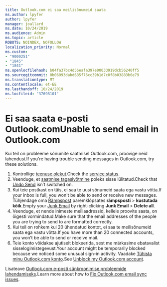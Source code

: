 ```yaml
---
title: Outlook.com ei saa meilisõnumeid saata
ms.author: lpyfer
author: lpyfer
manager: joallard
ms.date: 10/24/2019
ms.audience: Admin
ms.topic: article
ROBOTS: NOINDEX, NOFOLLOW
localization_priority: Normal
ms.custom:
- "9000251"
- "1845"
- "1841"
ms.openlocfilehash: b04fa37bc4d56eafa397e00033919dcb56240ff5
ms.sourcegitcommit: 0b06093dabd685f76cc39b1d7c0f8b03883b6e79
ms.translationtype: MT
ms.contentlocale: et-EE
ms.lasthandoff: 10/24/2019
ms.locfileid: "37698101"
---
```

# <a name="unable-to-send-email-in-outlookcom"></a><span data-ttu-id="41ba4-102">Ei saa saata e-posti Outlook.com</span><span class="sxs-lookup"><span data-stu-id="41ba4-102">Unable to send email in Outlook.com</span></span>

<span data-ttu-id="41ba4-103">Kui teil on probleeme sõnumite saatmisel Outlook.com, proovige neid lahendusi.</span><span class="sxs-lookup"><span data-stu-id="41ba4-103">If you're having trouble sending messages in Outlook.com, try these solutions.</span></span>

1. <span data-ttu-id="41ba4-104">Kontrollige [teenuse olekut](https://go.microsoft.com/fwlink/p/?linkid=837482).</span><span class="sxs-lookup"><span data-stu-id="41ba4-104">Check the [service status](https://go.microsoft.com/fwlink/p/?linkid=837482).</span></span> 
2. <span data-ttu-id="41ba4-105">Veenduge, et [saatmise tagasivõtmine](https://outlook.live.com/mail/options/mail/messageContent/undoSend) poleks sisse lülitatud.</span><span class="sxs-lookup"><span data-stu-id="41ba4-105">Check that [Undo Send](https://outlook.live.com/mail/options/mail/messageContent/undoSend) isn’t switched on.</span></span>
3. <span data-ttu-id="41ba4-106">Kui teie postkast on täis, ei saa te uusi sõnumeid saata ega vastu võtta.</span><span class="sxs-lookup"><span data-stu-id="41ba4-106">If your inbox is full, you won't be able to send or receive new messages.</span></span> <span data-ttu-id="41ba4-107">Tühjendage oma [Rämpspost](https://outlook.live.com/mail/junkemail) paremklõpsates **rämpsposti** > **kustutada kõik**.</span><span class="sxs-lookup"><span data-stu-id="41ba4-107">Empty your [Junk Email](https://outlook.live.com/mail/junkemail) by right-clicking **Junk Email** > **Delete all**.</span></span>
4. <span data-ttu-id="41ba4-108">Veenduge, et nende inimeste meiliaadressid, kellele proovite saata, on õigesti vormindatud.</span><span class="sxs-lookup"><span data-stu-id="41ba4-108">Make sure that the email addresses of the people you are trying to send to are formatted correctly.</span></span>
5. <span data-ttu-id="41ba4-109">Kui teil on rohkem kui 20 ühendatud kontot, ei saa te meilisõnumeid saata ega vastu võtta.</span><span class="sxs-lookup"><span data-stu-id="41ba4-109">If you have more than 20 connected accounts, you won’t be able to send or receive mail.</span></span>
6. <span data-ttu-id="41ba4-110">Teie konto võidakse ajutiselt blokeerida, sest me märkasime ebatavalist sisselogimistegevust.</span><span class="sxs-lookup"><span data-stu-id="41ba4-110">Your account might be temporarily blocked because we noticed some unusual sign-in activity.</span></span> <span data-ttu-id="41ba4-111">Vaadake [Tühista minu Outlook.com konto](https://support.office.com/article/f4ad2701-d166-4d8b-8a6a-9af2a1f8a4c4).</span><span class="sxs-lookup"><span data-stu-id="41ba4-111">See [Unblock my Outlook.com account](https://support.office.com/article/f4ad2701-d166-4d8b-8a6a-9af2a1f8a4c4).</span></span>

<span data-ttu-id="41ba4-112">Lisateave [Outlook.com e-posti sünkroonimise probleemide lahendamiseks](https://support.office.com/article/d39e3341-8d79-4bf1-b3c7-ded602233642).</span><span class="sxs-lookup"><span data-stu-id="41ba4-112">Learn more about how to [Fix Outlook.com email sync issues](https://support.office.com/article/d39e3341-8d79-4bf1-b3c7-ded602233642).</span></span>